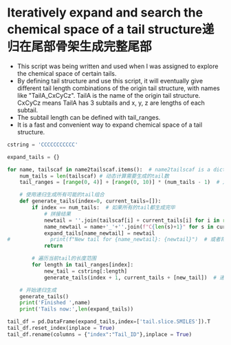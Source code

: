 # Iteratively expand and search the chemical space of a tail structure递归在尾部骨架生成完整尾部
* This script was being written and used when I was assigned to explore the chemical space of certain tails.
* By defining tail structure and use this script, it will eventually give different tail length combinations of the origin tail structure, with names like "TailA_CxCyCz". TailA is the name of the origin tail structure. CxCyCz means TailA has 3 subtails and x, y, z are lengths of each subtail.
* The subtail length can be defined with tail_ranges.
* It is a fast and convenient way to expand chemical space of a tail structure.

```py
cstring = 'CCCCCCCCCCC'

expand_tails = {}

for name, tailscaf in name2tailscaf.items():  # name2tailscaf is a dict where the keys are tail's name, values are SMILES tails.
    num_tails = len(tailscaf) # 动态计算需要生成的tail数
    tail_ranges = [range(0, 4)] + [range(0, 10)] * (num_tails - 1)  # 定义subtail的长度范围, from 4 to 10

    # 使用递归生成所有可能的tail组合
    def generate_tails(index=0, current_tails=[]):
        if index == num_tails:  # 如果所有的tail都生成完毕
            # 拼接结果
            newtail = ''.join(tailscaf[i] + current_tails[i] for i in range(len(tailscaf)))
            name_newtail = name+'_'+''.join(f"C{len(s)+1}" for s in current_tails)
            expand_tails[name_newtail] = newtail
#             print(f"New tail for {name_newtail}: {newtail}")  # 或者将结果存储起来
            return

        # 遍历当前tail的长度范围
        for length in tail_ranges[index]:
            new_tail = cstring[:length]
            generate_tails(index + 1, current_tails + [new_tail])  # 递归生成下一个tail

    # 开始递归生成
    generate_tails()
    print('Finished ',name)
    print('Tails now:',len(expand_tails))

tail_df = pd.DataFrame(expand_tails,index=['tail.slice.SMILES']).T
tail_df.reset_index(inplace = True)
tail_df.rename(columns = {"index":"Tail_ID"},inplace = True)

```

